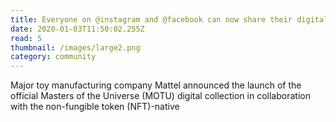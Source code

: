 ```yaml
---
title: Everyone on @instagram and @facebook can now share their digital collectibles in the US, and on In
date: 2020-01-03T11:50:02.255Z
read: 5
thumbnail: /images/large2.png
category: community
---
```


Major toy manufacturing company Mattel announced the launch of the official Masters of the Universe (MOTU) digital collection in collaboration with the non-fungible token (NFT)-native